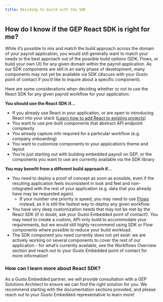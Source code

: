 ```yaml
---
title: Deciding to build with the SDK
---
```


## How do I know if the GEP React SDK is right for me?

While it’s possible to mix and match the build approach _across_ the domain of your payroll application, you would still generally want to match your needs to the best approach out of the possible build options (SDK, Flows, or build your own UI) for any given domain within the payroll application. As our SDK components are still in an early phase of development, many components may not yet be available via SDK (discuss with your Gusto point of contact if you’d like to inquire about a specific component).

Here are some considerations when deciding whether or not to use the React SDK for any given payroll workflow for your application:

**You should use the React SDK if…**

- If you already use React in your application, or are open to introducing React into your stack ([Learn how to add React to existing projects](<[https://react.dev/](https://react.dev/learn/add-react-to-an-existing-project)>))
- You want to use pre-built components that abstract API endpoint complexity
- You already capture info required for a particular workflow (e.g. company onboarding)
- You want to customize components to your application’s theme and layout
- You’re just starting out with building embedded payroll on GEP, or the components you want to use are currently available via the SDK library

**You may benefit from a different build approach if…**

- You need to deploy a proof of concept as soon as possible, even if the resulting application feels inconsistent in look and feel and non-integrated with the rest of your application (e.g. data that you already have may be requested again).
  - If your number one priority is speed, you may need to use [Flows](https://docs.gusto.com/embedded-payroll/docs/flows-intro) instead, as it is still the fastest way to deploy any given workflow.
- You have very deep customization needs that may not be met by the React SDK (if in doubt, ask your Gusto Embedded point of contact!). You may need to create a custom, API-only build to accommodate your requirements, but we would still highly recommend using SDK or Flow components where possible to reduce your build workload.
- The SDK component you need currently does not yet exist: we are actively working on several components to cover the rest of our application - for what’s currently available, see the Workflows Overview section and reach out to your Gusto Embedded point of contact for more information!

### How can I learn more about React SDK?

As a Gusto Embedded partner, we will provide consultation with a GEP Solutions Architect to ensure we can find the right solution for you. We recommend starting with the documentation sections provided, and please reach out to your Gusto Embedded representative to learn more!
